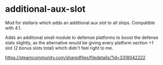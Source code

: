 # additional-aux-slot
Mod for stellaris which adds an additional aux slot to all ships. Compatible with 4.1.

Adds an additional small module to defemse platforms to boost the defense stats slightly, as the alternative would be giving every platform section +1 slot (2 bonus slots total) which didn't feel right to me.

https://steamcommunity.com/sharedfiles/filedetails/?id=3318042222

